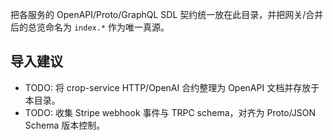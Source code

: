 把各服务的 OpenAPI/Proto/GraphQL SDL 契约统一放在此目录，并把网关/合并后的总览命名为 `index.*` 作为唯一真源。

## 导入建议
- TODO: 将 crop-service HTTP/OpenAI 合约整理为 OpenAPI 文档并存放于本目录。
- TODO: 收集 Stripe webhook 事件与 TRPC schema，对齐为 Proto/JSON Schema 版本控制。

